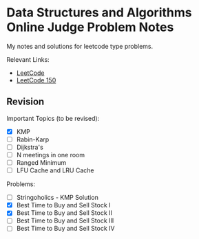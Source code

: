 # Data Structures and Algorithms Online Judge Problem Notes

My notes and solutions for leetcode type problems.

Relevant Links:

- [LeetCode](https://leetcode.com/problemset/)
- [LeetCode 150](https://leetcode.com/studyplan/top-interview-150/)

## Revision

Important Topics (to be revised):

- [x] KMP
- [ ] Rabin-Karp
- [ ] Dijkstra's
- [ ] N meetings in one room
- [ ] Ranged Minimum
- [ ] LFU Cache and LRU Cache

Problems:

- [ ] Stringoholics - KMP Solution
- [x] Best Time to Buy and Sell Stock I
- [x] Best Time to Buy and Sell Stock II
- [ ] Best Time to Buy and Sell Stock III
- [ ] Best Time to Buy and Sell Stock IV
